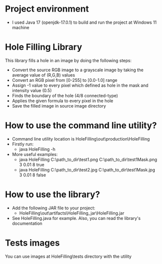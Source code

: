 
# Project environment

* I used Java 17 (openjdk-17.0.1) to build and run the project at Windows 11 machine


# Hole Filling Library

This library fills a hole in an image by doing the following steps:
* Convert the source RGB image to a grayscale image by taking the average value of (R,G,B) values
* Convert an RGB pixel from [0-255] to [0.0-1.0] range
* Assign -1 value to every pixel which defined as hole in the mask and intensity value (0.5)
* Finds the boundary of the hole (4/8 connected-type)
* Applies the given formula to every pixel in the hole
* Save the filled image in source image directory


# How to use the command line utility?

* Command line utility location is HoleFilling\out\production\HoleFilling
* Firstly run: 
  * java HoleFilling -h 
* More useful examples:
  * java HoleFilling C:\path_to_dir\test1.png C:\path_to_dir\test1Mask.png 3 0.01 8 true
  * java HoleFilling C:\path_to_dir\test2.jpg C:\path_to_dir\test1Mask.jpg 3 0.01 8 false


# How to use the library?

* Add the following JAR file to your project:
  * HoleFilling\out\artifacts\HoleFilling_jar\HoleFilling.jar
* See HoleFilling.java for example. Also, you can read the library's documentation 

# Tests images

You can use images at HoleFilling\tests directory with the utility
